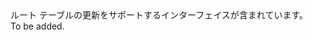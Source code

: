 <Namespace Name="Microsoft.Azure.Management.Network.Fluent.RouteTable.Update">
  <Docs>
    <summary>ルート テーブルの更新をサポートするインターフェイスが含まれています。</summary> 
    <remarks>To be added.</remarks>
  </Docs>
</Namespace>
